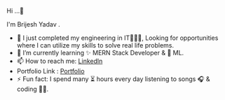 Hi ...👋

I'm Brijesh Yadav .
- 🔭 I just completed my engineering in IT🧑🏽‍💻, Looking for  opportunities where I can utilize my  skills to solve real life problems.
- 🌱 I’m currently learning  ✨ MERN Stack Developer & 🤖  ML.
- 📫 How to reach me: [Linkedln](https://www.linkedin.com/in/brijesh-yadav-001st/) 
- Portfolio Link : [Portfolio](https://brijeshyadav.netlify.app/)
- ⚡ Fun fact:  I spend many ⏳ hours every day listening to songs 🎧 &  coding 👨‍💻.

